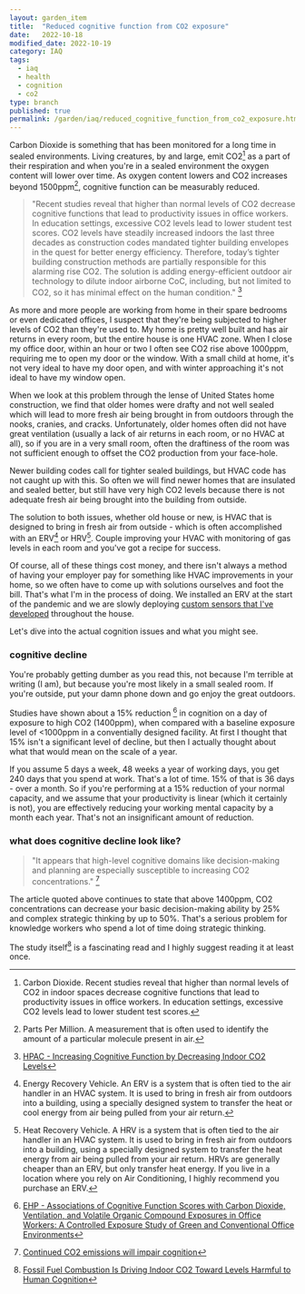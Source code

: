 ```yaml
---
layout: garden_item
title:  "Reduced cognitive function from CO2 exposure"
date:   2022-10-18
modified_date: 2022-10-19
category: IAQ
tags:
  - iaq
  - health
  - cognition
  - co2
type: branch
published: true
permalink: /garden/iaq/reduced_cognitive_function_from_co2_exposure.html
---
```


Carbon Dioxide is something that has been monitored for a long time in sealed environments. Living creatures, by and large, emit CO2[^co2] as a part of their respiration and when you're in a sealed environment the oxygen content will lower over time. As oxygen content lowers and CO2 increases beyond 1500ppm[^ppm], cognitive function can be measurably reduced. 

> "Recent studies reveal that higher than normal levels of CO2 decrease cognitive functions that lead to productivity issues in office workers. In education settings, excessive CO2 levels lead to lower student test scores. CO2 levels have steadily increased indoors the last three decades as construction codes mandated tighter building envelopes in the quest for better energy efficiency. Therefore, today’s tighter building construction methods are partially responsible for this alarming rise CO2. The solution is adding energy-efficient outdoor air technology to dilute indoor airborne CoC, including, but not limited to CO2, so it has minimal effect on the human condition." [^hpac]

As more and more people are working from home in their spare bedrooms or even dedicated offices, I suspect that they're being subjected to higher levels of CO2 than they're used to. My home is pretty well built and has air returns in every room, but the entire house is one HVAC zone. When I close my office door, within an hour or two I often see CO2 rise above 1000ppm, requiring me to open my door or the window. With a small child at home, it's not very ideal to have my door open, and with winter approaching it's not ideal to have my window open.

When we look at this problem through the lense of United States home construction, we find that older homes were drafty and not well sealed which will lead to more fresh air being brought in from outdoors through the nooks, cranies, and cracks. Unfortunately, older homes often did not have great ventilation (usually a lack of air returns in each room, or no HVAC at all), so if you are in a very small room, often the draftiness of the room was not sufficient enough to offset the CO2 production from your face-hole. 

Newer building codes call for tighter sealed buildings, but HVAC code has not caught up with this. So often we will find newer homes that are insulated and sealed better, but still have very high CO2 levels because there is not adequate fresh air being brought into the building from outside. 

The solution to both issues, whether old house or new, is HVAC that is designed to bring in fresh air from outside - which is often accomplished with an ERV[^erv] or HRV[^hrv]. Couple improving your HVAC with monitoring of gas levels in each room and you've got a recipe for success.

Of course, all of these things cost money, and there isn't always a method of having your employer pay for something like HVAC improvements in your home, so we often have to come up with solutions ourselves and foot the bill. That's what I'm in the process of doing. We installed an ERV at the start of the pandemic and we are slowly deploying [custom sensors that I've developed](distributed_iaq_sensor_platform.html) throughout the house. 

Let's dive into the actual cognition issues and what you might see.

### cognitive decline

You're probably getting dumber as you read this, not because I'm terrible at writing (I am), but because you're most likely in a small sealed room. If you're outside, put your damn phone down and go enjoy the great outdoors.

Studies have shown about a 15% reduction [^red] in cognition on a day of exposure to high CO2 (1400ppm), when compared with a baseline exposure level of <1000ppm in a conventially designed facility. At first I thought that 15% isn't a significant level of decline, but then I actually thought about what that would mean on the scale of a year. 

If you assume 5 days a week, 48 weeks a year of working days, you get 240 days that you spend at work. That's a lot of time. 15% of that is 36 days - over a month. So if you're performing at a 15% reduction of your normal capacity, and we assume that your productivity is linear (which it certainly is not), you are effectively reducing your working mental capacity by a month each year. That's not an insignificant amount of reduction.

### what does cognitive decline look like?

> "It appears that high-level cognitive domains like decision-making and planning are especially susceptible to increasing CO2 concentrations." [^anna]

The article quoted above continues to state that above 1400ppm, CO2 concentrations can decrease your basic decision-making ability by 25% and complex strategic thinking by up to 50%. That's a serious problem for knowledge workers who spend a lot of time doing strategic thinking. 

The study itself[^co2study] is a fascinating read and I highly suggest reading it at least once.



[^co2]: Carbon Dioxide. Recent studies reveal that higher than normal levels of CO2 in indoor spaces decrease cognitive functions that lead to productivity issues in office workers. In education settings, excessive CO2 levels lead to lower student test scores.

[^ppm]: Parts Per Million. A measurement that is often used to identify the amount of a particular molecule present in air. 

[^erv]: Energy Recovery Vehicle. An ERV is a system that is often tied to the air handler in an HVAC system. It is used to bring in fresh air from outdoors into a building, using a specially designed system to transfer the heat or cool energy from air being pulled from your air return.

[^hrv]: Heat Recovery Vehicle. A HRV is a system that is often tied to the air handler in an HVAC system. It is used to bring in fresh air from outdoors into a building, using a specially designed system to transfer the heat energy from air being pulled from your air return. HRVs are generally cheaper than an ERV, but only transfer heat energy. If you live in a location where you rely on Air Conditioning, I highly recommend you purchase an ERV.

[^hpac]: [HPAC - Increasing Cognitive Function by Decreasing Indoor CO2 Levels](https://www.hpac.com/iaq-ventilation/article/20929934/increasing-cognitive-function-by-decreasing-indoor-co2levels)

[^red]: [EHP - Associations of Cognitive Function Scores with Carbon Dioxide, Ventilation, and Volatile Organic Compound Exposures in Office Workers: A Controlled Exposure Study of Green and Conventional Office Environments](https://ehp.niehs.nih.gov/doi/10.1289/ehp.1510037#t5)

[^anna]: [Continued CO2 emissions will impair cognition](https://penntoday.upenn.edu/news/continued-CO2-emissions-will-impair-cognition-Penn-Boulder-study)

[^co2study]: [Fossil Fuel Combustion Is Driving Indoor CO2 Toward Levels Harmful to Human Cognition](https://agupubs.onlinelibrary.wiley.com/doi/full/10.1029/2019GH000237)